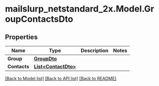 # mailslurp_netstandard_2x.Model.GroupContactsDto

## Properties

Name | Type | Description | Notes
------------ | ------------- | ------------- | -------------
**Group** | [**GroupDto**](GroupDto) |  | 
**Contacts** | [**List&lt;ContactDto&gt;**](ContactDto) |  | 

[[Back to Model list]](../README#documentation-for-models) [[Back to API list]](../README#documentation-for-api-endpoints) [[Back to README]](../README)


